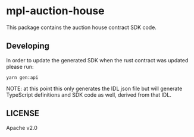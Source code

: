# mpl-auction-house

This package contains the auction house contract SDK code.

## Developing

In order to update the generated SDK when the rust contract was updated please run:

```
yarn gen:api
```

NOTE: at this point this only generates the IDL json file but will generate TypeScript
definitions and SDK code as well, derived from that IDL.

## LICENSE

Apache v2.0
